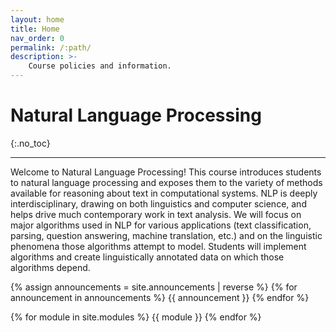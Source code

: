 ```yaml
---
layout: home
title: Home
nav_order: 0
permalink: /:path/
description: >-
    Course policies and information.
---
```


# Natural Language Processing 
{:.no_toc}

---
Welcome to Natural Language Processing!
This course introduces students to natural language processing and exposes them to the variety of methods available for reasoning about text in computational systems. NLP is deeply interdisciplinary, drawing on both linguistics and computer science, and helps drive much contemporary work in text analysis. We will focus on major algorithms used in NLP for various applications (text classification, parsing, question answering, machine translation, etc.) and on the linguistic phenomena those algorithms attempt to model. Students will implement algorithms and create linguistically annotated data on which those algorithms depend.

{% assign announcements = site.announcements | reverse %}
{% for announcement in announcements %}
{{ announcement }}
{% endfor %}

{% for module in site.modules %}
{{ module }}
{% endfor %}
